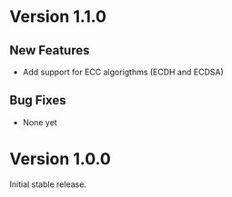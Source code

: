 # Version 1.1.0

## New Features

- Add support for ECC algorigthms (ECDH and ECDSA)

## Bug Fixes

- None yet


# Version 1.0.0

Initial stable release.
